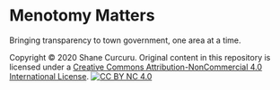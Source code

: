 # Menotomy Matters
Bringing transparency to town government, one area at a time.

Copyright ©️ 2020 Shane Curcuru.  Original content in this repository is licensed under a [Creative Commons Attribution-NonCommercial 4.0 International License][cc-by-nc].  [![CC BY NC 4.0][cc-by-nc-image]][cc-by-nc]


[cc-by-nc]: http://creativecommons.org/licenses/by/4.0/
[cc-by-nc-image]: https://licensebuttons.net/l/by-nc/4.0/88x31.png
